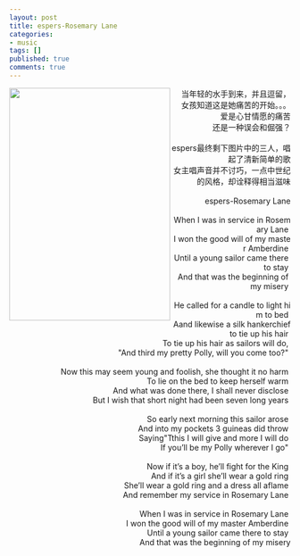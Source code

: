 ```yaml
---
layout: post
title: espers-Rosemary Lane
categories:
- music
tags: []
published: true
comments: true
---
```

<p><p align="right"><img height="417" src="http://images.blogcn.com/2007/4/12/7/walkerwang,20070412124827.jpg" width="288" align="left" border="0" />当年轻的水手到来，并且逗留，<br />女孩知道这是她痛苦的开始。。。<br />爱是心甘情愿的痛苦<br />还是一种误会和倔强？<br /><br />espers最终剩下图片中的三人，唱起了清新简单的歌<br />女主唱声音并不讨巧，一点中世纪的风格，却诠释得相当滋味<br /><br />espers-Rosemary Lane<br /><br />When&nbsp;I&nbsp;was&nbsp;in&nbsp;service&nbsp;in&nbsp;Rosemary&nbsp;Lane&nbsp;<br />I&nbsp;won&nbsp;the&nbsp;good&nbsp;will&nbsp;of&nbsp;my&nbsp;master&nbsp;Amberdine&nbsp;<br />Until&nbsp;a&nbsp;young&nbsp;sailor&nbsp;came&nbsp;there&nbsp;to&nbsp;stay&nbsp;<br />And&nbsp;that&nbsp;was&nbsp;the&nbsp;beginning&nbsp;of&nbsp;my&nbsp;misery&nbsp;<br /><br />He&nbsp;called&nbsp;for&nbsp;a&nbsp;candle&nbsp;to&nbsp;light&nbsp;him&nbsp;to&nbsp;bed&nbsp;<br />Aand&nbsp;likewise&nbsp;a&nbsp;silk&nbsp;hankerchief&nbsp;to&nbsp;tie&nbsp;up&nbsp;his&nbsp;hair&nbsp;<br />To&nbsp;tie&nbsp;up&nbsp;his&nbsp;hair&nbsp;as&nbsp;sailors&nbsp;will&nbsp;do,&nbsp;<br />"And&nbsp;third&nbsp;my&nbsp;pretty&nbsp;Polly,&nbsp;will&nbsp;you&nbsp;come&nbsp;too?"&nbsp;<br /><br />Now&nbsp;this&nbsp;may&nbsp;seem&nbsp;young&nbsp;and&nbsp;foolish,&nbsp;she&nbsp;thought&nbsp;it&nbsp;no&nbsp;harm&nbsp;<br />To&nbsp;lie&nbsp;on&nbsp;the&nbsp;bed&nbsp;to&nbsp;keep&nbsp;herself&nbsp;warm&nbsp;<br />And&nbsp;what&nbsp;was&nbsp;done&nbsp;there,&nbsp;I&nbsp;shall&nbsp;never&nbsp;disclose&nbsp;<br />But&nbsp;I&nbsp;wish&nbsp;that&nbsp;short&nbsp;night&nbsp;had&nbsp;been&nbsp;seven&nbsp;long&nbsp;years&nbsp;<br /><br />So&nbsp;early&nbsp;next&nbsp;morning&nbsp;this&nbsp;sailor&nbsp;arose&nbsp;<br />And&nbsp;into&nbsp;my&nbsp;pockets&nbsp;3&nbsp;guineas&nbsp;did&nbsp;throw&nbsp;<br />Saying"Tthis&nbsp;I&nbsp;will&nbsp;give&nbsp;and&nbsp;more&nbsp;I&nbsp;will&nbsp;do&nbsp;<br />If&nbsp;you’ll&nbsp;be&nbsp;my&nbsp;Polly&nbsp;wherever&nbsp;I&nbsp;go"&nbsp;<br /><br />Now&nbsp;if&nbsp;it’s&nbsp;a&nbsp;boy,&nbsp;he’ll&nbsp;fight&nbsp;for&nbsp;the&nbsp;King&nbsp;<br />And&nbsp;if&nbsp;it’s&nbsp;a&nbsp;girl&nbsp;she’ll&nbsp;wear&nbsp;a&nbsp;gold&nbsp;ring&nbsp;<br />She’ll&nbsp;wear&nbsp;a&nbsp;gold&nbsp;ring&nbsp;and&nbsp;a&nbsp;dress&nbsp;all&nbsp;aflame&nbsp;<br />And&nbsp;remember&nbsp;my&nbsp;service&nbsp;in&nbsp;Rosemary&nbsp;Lane&nbsp;<br /><br />When&nbsp;I&nbsp;was&nbsp;in&nbsp;service&nbsp;in&nbsp;Rosemary&nbsp;Lane&nbsp;<br />I&nbsp;won&nbsp;the&nbsp;good&nbsp;will&nbsp;of&nbsp;my&nbsp;master&nbsp;Amberdine&nbsp;<br />Until&nbsp;a&nbsp;young&nbsp;sailor&nbsp;came&nbsp;there&nbsp;to&nbsp;stay&nbsp;<br />And&nbsp;that&nbsp;was&nbsp;the&nbsp;beginning&nbsp;of&nbsp;my&nbsp;misery </p></p>
